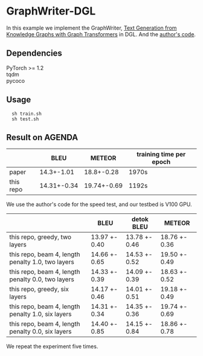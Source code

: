 # GraphWriter-DGL
In this example we implement the GraphWriter, [Text Generation from Knowledge Graphs with Graph Transformers](https://arxiv.org/abs/1904.02342) in DGL. And the [author's code](https://github.com/rikdz/GraphWriter). 

## Dependencies
PyTorch >= 1.2  
tqdm   
pycoco 

## Usage
```
  sh train.sh
  sh test.sh
```

## Result on AGENDA
| |BLEU|METEOR| training time per epoch|
|-|-|-|-|
|paper|14.3+-1.01| 18.8+-0.28| 1970s|
|this repo|14.31+-0.34|19.74+-0.69| 1192s|

We use the author's code for the speed test, and our testbed is V100 GPU.

| |BLEU| detok BLEU| METEOR | 
|-|-|-|-|
|this repo, greedy, two layers| 13.97 +- 0.40| 13.78 +- 0.46| 18.76 +- 0.36|
|this repo, beam 4, length penalty 1.0, two layers| 14.66 +- 0.65| 14.53 +- 0.52| 19.50 +- 0.49|
|this repo, beam 4, length penalty 0.0, two layers| 14.33 +- 0.39| 14.09 +- 0.39| 18.63 +- 0.52|
|this repo, greedy, six layers| 14.17 +- 0.46| 14.01 +- 0.51| 19.18 +- 0.49|
|this repo, beam 4, length penalty 1.0, six layers| 14.31 +- 0.34| 14.35 +- 0.36| 19.74 +- 0.69|
|this repo, beam 4, length penalty 0.0, six layers| 14.40 +- 0.85| 14.15 +- 0.84| 18.86 +- 0.78|

We repeat the experiment five times. 
